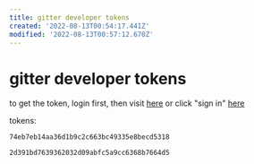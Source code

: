 ```yaml
---
title: gitter developer tokens
created: '2022-08-13T00:54:17.441Z'
modified: '2022-08-13T00:57:12.670Z'
---
```


# gitter developer tokens

to get the token, login first, then visit [here](https://developer.gitter.im/apps) or click "sign in" [here](https://developer.gitter.im/)

tokens:
```
74eb7eb14aa36d1b9c2c663bc49335e8becd5318
```
```
2d391bd7639362032d09abfc5a9cc6368b7664d5

```
